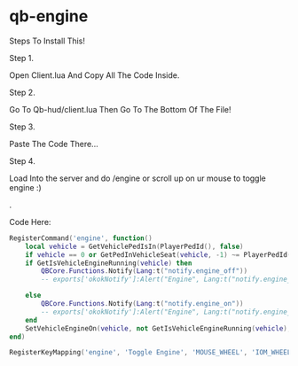 # qb-engine



Steps To Install This!

Step 1.

Open Client.lua And Copy All The Code Inside.

Step 2.

Go To Qb-hud/client.lua Then Go To The Bottom Of The File!

Step 3. 

Paste The Code There...

Step 4.

Load Into the server and do /engine or scroll up on ur mouse to toggle engine :)




.

Code Here:

```lua
RegisterCommand('engine', function()
    local vehicle = GetVehiclePedIsIn(PlayerPedId(), false)
    if vehicle == 0 or GetPedInVehicleSeat(vehicle, -1) ~= PlayerPedId() then return end
    if GetIsVehicleEngineRunning(vehicle) then
        QBCore.Functions.Notify(Lang:t("notify.engine_off"))
        -- exports['okokNotify']:Alert("Engine", Lang:t("notify.engine_off"), 2500, 'neutral')

    else
        QBCore.Functions.Notify(Lang:t("notify.engine_on"))
        -- exports['okokNotify']:Alert("Engine", Lang:t("notify.engine_on"), 2500, 'neutral')
    end
    SetVehicleEngineOn(vehicle, not GetIsVehicleEngineRunning(vehicle), false, true)
end)

RegisterKeyMapping('engine', 'Toggle Engine', 'MOUSE_WHEEL', 'IOM_WHEEL_UP')
```
